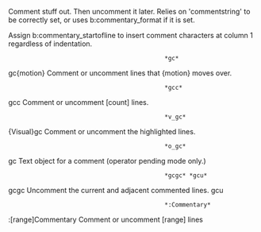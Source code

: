 Comment stuff out.  Then uncomment it later.  Relies on 'commentstring' to be
correctly set, or uses b:commentary_format if it is set.

Assign b:commentary_startofline to insert comment characters at column 1
regardless of indentation.

                                                *gc*
gc{motion}              Comment or uncomment lines that {motion} moves over.

                                                *gcc*
gcc                     Comment or uncomment [count] lines.

                                                *v_gc*
{Visual}gc              Comment or uncomment the highlighted lines.

                                                *o_gc*
gc                      Text object for a comment (operator pending mode
                        only.)

                                                *gcgc* *gcu*
gcgc                    Uncomment the current and adjacent commented lines.
gcu

                                                *:Commentary*
:[range]Commentary      Comment or uncomment [range] lines
